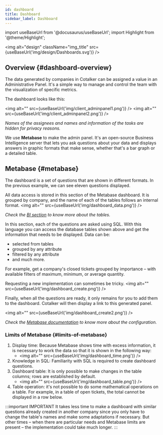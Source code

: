 ```yaml
---
id: dashboard
title: Dashboard
sidebar_label: Dashboard
---
```

import useBaseUrl from '@docusaurus/useBaseUrl'; 
import Highlight from '@theme/Highlight';

<img alt="design" className="img_title" src={useBaseUrl('img/design/Dashboards.svg')} />

## Overview {#dashboard-overview}
The data generated by companies in Cotalker can be assigned a value in an Administrative Panel. It's a simple way to manage and control the team with the visualization of specific metrics.

The dashboard looks like this:

<img alt="" src={useBaseUrl('img/client_adminpanel1.png')} />
<img alt="" src={useBaseUrl('img/client_adminpanel2.png')} />

*Names of the assignees and names and information of the tasks are hidden for privacy reasons.*

We use **Metabase** to make the admin panel. It's an open-source Business Intelligence server that lets you ask questions about your data and displays answers in graphic formats that make sense, whether that's a bar graph or a detailed table.

## Metabase {#metabase}
The dashboard is a set of questions that are shown in different formats. In the previous example, we can see eleven questions displayed.

All data access is stored in this section of the Metabase dashboard. It is grouped by company, and the name of each of the tables follows an internal format.
<img alt="" src={useBaseUrl('img/dashboard_data.png')} />

*Check the [BI section](/docs/documentation/sql_bi/overview) to know more about the tables.* <br/>

In this section, each of the questions are asked using SQL. 
With this language you can access the database tables shown above and get the information that needs to be displayed. 
Data can be: 
- selected from tables
- grouped by any attribute
- filtered by any attribute
- and much more.

For example, get a company's closed tickets grouped by importance – with available filters of maximum, minimum, or average quantity. 

Requesting a new implementation can sometimes be tricky.
<img alt="" src={useBaseUrl('img/dashboard_create.png')} />

Finally, when all the questions are ready, it only remains for you to add them to the dashboard. Cotalker will then display a link to this generated panel.

<img alt="" src={useBaseUrl('img/dashboard_create2.png')} />

*Check the [Metabase documentation](https://www.metabase.com/docs/latest/) to know more about the configuration.*

### Limits of Metabase {#limits-of-metabase}
1. Display time: Because Metabase shows time with excess information, it is necessary to work the data so that it is shown in the following way:
    * <img alt="" src={useBaseUrl('img/dashboard_time.png')} />
2. Knowledge in SQL: Familiarity with SQL is required to create dashboard questions.
3. Dashboard table: It is only possible to make changes in the table columns; rows are established by default.
    *   <img alt="" src={useBaseUrl('img/dashboard_table.png')} />
4. Table operation: it's not possible to do some mathematical operations on a table. For example, in a table of open tickets, the total cannot be displayed in a row below.

:::important IMPORTANT
It takes less time to make a dashboard with similar questions already created in another company since you only have to change the table's names and make some adaptations if necessary. But other times – when there are particular needs and Metabase limits are present – the implementation could take much longer.
:::



